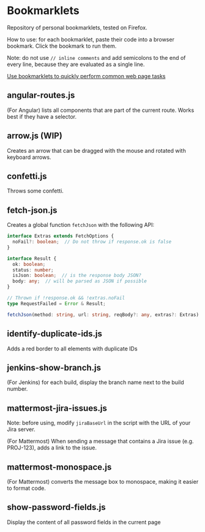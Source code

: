 # Bookmarklets

Repository of personal bookmarklets, tested on Firefox.

How to use: for each bookmarklet, paste their code into a browser bookmark. Click the bookmark to run them.

Note: do not use `// inline comments` and add semicolons to the end of every line, because they are evaluated as a single line.

[Use bookmarklets to quickly perform common web page tasks](https://support.mozilla.org/en-US/kb/bookmarklets-perform-common-web-page-tasks)


## angular-routes.js

(For Angular) lists all components that are part of the current route. Works best if they have a selector.


## arrow.js (WIP)

Creates an arrow that can be dragged with the mouse and rotated with keyboard arrows.


## confetti.js

Throws some confetti.


## fetch-json.js

Creates a global function `fetchJson` with the following API:

```ts
interface Extras extends FetchOptions {
  noFail?: boolean;  // Do not throw if response.ok is false
}

interface Result {
  ok: boolean;
  status: number;
  isJson: boolean;  // is the response body JSON?
  body: any;  // will be parsed as JSON if possible
}

// Thrown if !response.ok && !extras.noFail
type RequestFailed = Error & Result;

fetchJson(method: string, url: string, reqBody?: any, extras?: Extras): Promise<Result>;
```


## identify-duplicate-ids.js

Adds a red border to all elements with duplicate IDs


## jenkins-show-branch.js

(For Jenkins) for each build, display the branch name next to the build number.


## mattermost-jira-issues.js

Note: before using, modify `jiraBaseUrl` in the script with the URL of your Jira server.


(For Mattermost) When sending a message that contains a Jira issue (e.g. PROJ-123), adds a link to the issue.


## mattermost-monospace.js

(For Mattermost) converts the message box to monospace, making it easier to format code.


## show-password-fields.js

Display the content of all password fields in the current page
